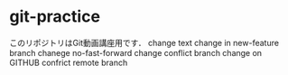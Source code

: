 # git-practice
このリポジトリはGit動画講座用です．
change text
change in new-feature branch 
chanege no-fast-forward
change conflict branch
change on GITHUB
confrict remote branch

